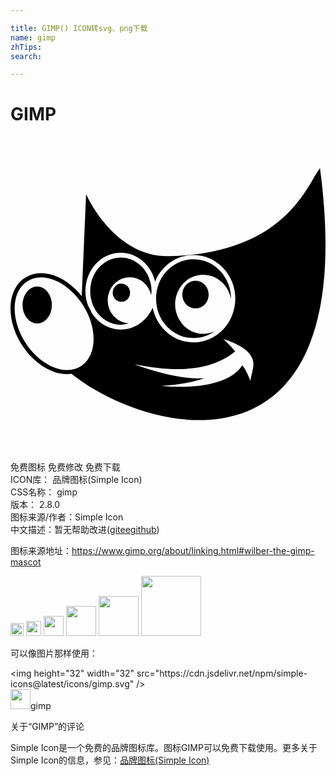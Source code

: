 ```yaml
---

title: GIMP() ICON转svg、png下载
name: gimp
zhTips: 
search: 

---
```


# GIMP  <small style="font-size: 60%;font-weight: 100"></small>

<div id="svg" class="svg-wrap">
<svg role="img" viewBox="0 0 24 24" xmlns="http://www.w3.org/2000/svg"><title>GIMP icon</title><path d="M23.58 2.4c-.963 1.206-2.55 6.476-11.46 6.71-4.253.112-6.36-4.731-6.36-4.731l-.334 7.771c-.831-1.042-1.945-1.705-3.014-1.74a2.23 2.23 0 00-1.441.441c-.663.502-.977 1.345-.97 2.28.006.934.33 1.965.97 2.896.64.931 1.476 1.587 2.324 1.89.456.164.916.214 1.35.157C10.674 22.882 26.797 26.557 23.58 2.4zM8.404 8.85c1.265 0 2.314.94 2.614 2.196.484-1.19 1.614-2.027 2.931-2.027 1.758 0 3.178 1.49 3.178 3.322 0 1.833-1.42 3.334-3.178 3.334-1.531 0-2.81-1.14-3.115-2.644-.437.978-1.353 1.666-2.43 1.666-.915 0-1.716-.497-2.203-1.246a5.726 5.726 0 00-.289-.567 3.118 3.118 0 01-.205-1.113c0-1.604 1.198-2.922 2.697-2.922zm0 .36c-1.284 0-2.33 1.138-2.33 2.561s1.046 2.559 2.33 2.559c.214 0 .417-.043.614-.102a1.676 1.759 0 01-1.614-1.756 1.676 1.759 0 011.676-1.758 1.676 1.759 0 011.635 1.373c.012-.105.029-.207.029-.316 0-1.423-1.056-2.56-2.34-2.56zm5.545.131c-1.576 0-2.86 1.334-2.86 3 0 1.667 1.284 3.008 2.86 3.008.591 0 1.14-.188 1.596-.512a2.146 2.252 0 01-.858.19 2.146 2.252 0 01-2.144-2.252 2.146 2.252 0 012.144-2.252 2.146 2.252 0 012.112 1.845l.003-.026c0-1.667-1.277-3-2.853-3zm-11.545 1.39c1.038.035 2.206.77 3.008 1.936.606.882.914 1.866.92 2.727.006.861-.282 1.589-.846 2.016-.564.426-1.31.48-2.082.205-.772-.277-1.564-.883-2.17-1.764-.605-.881-.911-1.867-.917-2.728-.007-.862.282-1.589.845-2.016a1.92 1.92 0 011.242-.375zm11.69.245a1.006 1.056 0 00-1.006 1.059 1.006 1.056 0 001.006 1.054 1.006 1.056 0 001.005-1.054 1.006 1.056 0 00-1.005-1.059zm-5.645.22a.662.695 0 00-.662.694.662.695 0 00.662.697.662.695 0 00.662-.697.662.695 0 00-.662-.693zm-6.414.223a1.118 1.408 0 00-1.119 1.407 1.118 1.408 0 001.12 1.408 1.118 1.408 0 001.116-1.408 1.118 1.408 0 00-1.117-1.407zm14.176 3.998s1.487.435 2.011 1.145c.523.708.194 1.145.057 2.05-.202-.528-.407-.942-.621-1.183-.81 1.259-3.104 1.858-6.18 1.559 1.38-.072 2.451-.288 3.301-.584-1.4.09-3.214-.27-5.365-1.067 4.262.895 6.433.063 7.703-.966-.335-.455-.906-.954-.906-.954z"/></svg>
</div>
<detail full-name='gimp'></detail>

<div class="detail-page">
<p>
<span><span class="badge-success badge">免费图标</span> <span class="badge-success badge">免费修改</span>  <span class="badge-success badge">免费下载</span> </span>
<br/>
<span>
ICON库：
<span class="badge-secondary badge">品牌图标(Simple Icon)</span> 
</span>
<br/>
<span>
CSS名称：
<span class="badge-secondary badge">gimp</span> 
</span>

<br/>
<span>
版本：
<span class="badge-secondary badge">2.8.0</span> 
</span>
<br/>
<span>图标来源/作者：<span class="badge-light badge">Simple Icon</span></span> 
<br/>
<span class="zh-detail">中文描述：暂无<span class="help-link"><span>帮助改进</span>(<a href="https://gitee.com/liuwave/icon-helper/edit/master/json/brands/gimp.json" target="_blank" rel="noopener noreferrer">gitee</a><a href="https://github.com/liuwave/icon-helper/edit/master/json/brands/gimp.json" target="_blank" rel="noopener noreferrer">github</a></span>)</span><br/>
</p>
</div><div class="description description alert alert-light"><p>图标来源地址：<a href="https://www.gimp.org/about/linking.html#wilber-the-gimp-mascot" target="_blank" rel="noopener noreferrer">https://www.gimp.org/about/linking.html#wilber-the-gimp-mascot</a></p></div>
<div class="alert alert-dark">
<img height="21" width="21" src="https://cdn.jsdelivr.net/npm/simple-icons@latest/icons/gimp.svg" />
<img height="24" width="24" src="https://cdn.jsdelivr.net/npm/simple-icons@latest/icons/gimp.svg" />
<img height="32" width="32" src="https://cdn.jsdelivr.net/npm/simple-icons@latest/icons/gimp.svg" />
<img height="48" width="48" src="https://cdn.jsdelivr.net/npm/simple-icons@latest/icons/gimp.svg" />
<img height="64" width="64" src="https://cdn.jsdelivr.net/npm/simple-icons@latest/icons/gimp.svg" />
<img height="96" width="96" src="https://cdn.jsdelivr.net/npm/simple-icons@latest/icons/gimp.svg" />

</div>
<div>
  <p>可以像图片那样使用：    
  </p>
  <div class="alert alert-primary" style="font-size: 14px">
    &lt;img height="32" width="32" src="https://cdn.jsdelivr.net/npm/simple-icons@latest/icons/gimp.svg" /&gt;
    <copy-btn content='<img height="32" width="32" src="https://cdn.jsdelivr.net/npm/simple-icons@latest/icons/gimp.svg" />'></copy-btn>
  </div>
  <div class="alert alert-secondary">
    <img height="32" width="32" src="https://cdn.jsdelivr.net/npm/simple-icons@latest/icons/gimp.svg" />gimp
    <copy-btn content="gimp" btn-title="复制图标名称"></copy-btn>
  </div>
</div>

<Vssue title="关于“GIMP”的评论" >关于“GIMP”的评论</Vssue>


<div><p>Simple Icon是一个免费的品牌图标库。图标GIMP可以免费下载使用。更多关于  Simple Icon的信息，参见：<a target="_blank" href="https://iconhelper.cn/brands.html">品牌图标(Simple Icon)</a>
</p></div>
